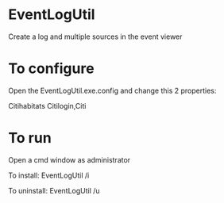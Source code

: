 # EventLogUtil
Create a log and multiple sources in the event viewer

# To configure 
Open the EventLogUtil.exe.config and change this 2 properties:

  <applicationSettings>
    <EventLogUtil.Settings>
      <setting name="LogName" serializeAs="String">
        <value>Citihabitats</value>
      </setting>
      <setting name="SourcesNames" serializeAs="String">
        <value>Citilogin,Citi</value>
      </setting>
    </EventLogUtil.Settings>
  </applicationSettings>



# To run
Open a cmd window as administrator

To install: EventLogUtil /i

To uninstall: EventLogUtil /u

